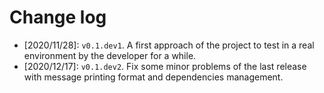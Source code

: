 Change log
==========

- [2020/11/28]: `v0.1.dev1`. A first approach of the project to test in a real environment by the developer for a while.
- [2020/12/17]: `v0.1.dev2`. Fix some minor problems of the last release with message printing format and dependencies management.
